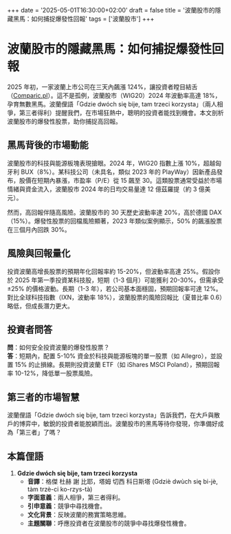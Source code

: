 +++
date = '2025-05-01T16:30:00+02:00'
draft = false
title = '波蘭股市的隱藏黑馬：如何捕捉爆發性回報'
tags = ['波蘭股市']
+++

# 波蘭股市的隱藏黑馬：如何捕捉爆發性回報

2025 年初，一家波蘭上市公司在三天內飆漲 124%，讓投資者瞠目結舌（[Comparic.pl](https://comparic.pl/akcje-tej-spolki-z-gpw-wystrzelily-o-124-w-3-dni-powtorza-rajd-o-2833-z-2023-r/)）。這不是孤例，波蘭股市（WIG20）2024 年波動率高達 18%，孕育無數黑馬。波蘭俚語「Gdzie dwóch się bije, tam trzeci korzysta」（兩人相爭，第三者得利）提醒我們，在市場狂熱中，聰明的投資者能找到機會。本文剖析波蘭股市的爆發性股票，助你捕捉高回報。

## 黑馬背後的市場動能

波蘭股市的科技與能源板塊表現搶眼。2024 年，WIG20 指數上漲 10%，超越匈牙利 BUX（8%）。某科技公司（未具名，類似 2023 年的 PlayWay）因新產品發布，股價在短期內暴漲，市盈率（P/E）從 15 飆至 30。這類股票通常受益於市場情緒與資金流入，波蘭股市 2024 年的日均交易量達 12 億茲羅提（約 3 億美元）。

然而，高回報伴隨高風險。波蘭股市的 30 天歷史波動率達 20%，高於德國 DAX（15%）。爆發性股票的回檔風險顯著，2023 年類似案例顯示，50% 的飆漲股票在三個月內回跌 30%。

## 風險與回報量化

投資波蘭高增長股票的預期年化回報率約 15-20%，但波動率高達 25%。假設你於 2025 年第一季投資某科技股，短期（1-3 個月）可能獲利 20-30%，但需承受 ±25% 的價格波動。長期（1-3 年），若公司基本面穩固，預期回報率可達 12%。對比全球科技指數（IXN，波動率 18%），波蘭股票的風險回報比（夏普比率 0.6）略低，但成長潛力更大。

## 投資者問答

**問**：如何安全投資波蘭的爆發性股票？  
**答**：短期內，配置 5-10% 資金於科技與能源板塊的單一股票（如 Allegro），並設置 15% 的止損線。長期則投資波蘭 ETF（如 iShares MSCI Poland），預期回報率 10-12%，降低單一股票風險。

## 第三者的市場智慧

波蘭俚語「Gdzie dwóch się bije, tam trzeci korzysta」告訴我們，在大戶與散戶的博弈中，敏銳的投資者能脫穎而出。波蘭股市的黑馬等待你發現，你準備好成為「第三者」了嗎？

## 本篇俚語

1. **Gdzie dwóch się bije, tam trzeci korzysta**  
   - **音譯**：格傑 杜赫 謝 比耶，塔姆 切西 科日斯塔 (Gdziè dwùch się bi-jè, tàm trzè-ci ko-rzys-tà)  
   - **字面意義**：兩人相爭，第三者得利。  
   - **引申意義**：競爭中尋找機會。  
   - **文化背景**：反映波蘭的務實策略思維。  
   - **主題關聯**：呼應投資者在波蘭股市的競爭中尋找爆發性機會。